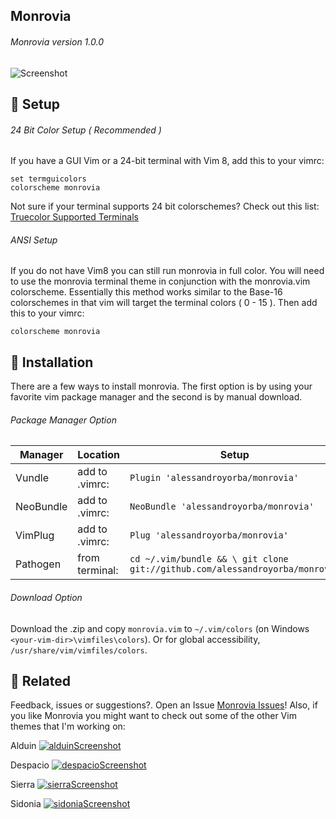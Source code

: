 Monrovia
------
###### Monrovia version 1.0.0
![Screenshot](https://cloud.githubusercontent.com/assets/11221489/22007082/faf6f4e4-dc24-11e6-9731-f766c55500f0.png)

:rocket: Setup 
---------------
###### 24 Bit Color Setup ( Recommended )

If you have a GUI Vim or a 24-bit terminal with Vim 8, add this to your vimrc:
```VimL
set termguicolors
colorscheme monrovia
```
Not sure if your terminal supports 24 bit colorschemes? Check out this list: [Truecolor Supported Terminals ](https://gist.github.com/XVilka/8346728)

###### ANSI Setup

If you do not have Vim8 you can still run monrovia in full color. You will need to use the monrovia terminal theme in conjunction with the monrovia.vim colorscheme. Essentially this method works similar to the Base-16 colorschemes in that vim will target the terminal colors ( 0 - 15 ). Then add this to your vimrc:

```VimL
colorscheme monrovia
```

:open_file_folder: Installation
-----------------------------------------

There are a few ways to install monrovia. The first option is by using your favorite vim package manager and the second is by manual download.

###### Package Manager Option

| Manager          | Location        | Setup                                                                      |
|------------------|-----------------|----------------------------------------------------------------------------|
| Vundle           | add to .vimrc:  | `Plugin 'alessandroyorba/monrovia'`                                         |
| NeoBundle        | add to .vimrc:  | `NeoBundle 'alessandroyorba/monrovia'`                                      |
| VimPlug          | add to .vimrc:  | `Plug 'alessandroyorba/monrovia'`                                           |
| Pathogen         | from terminal:  | `cd ~/.vim/bundle && \ git clone git://github.com/alessandroyorba/monrovia` |

###### Download Option
Download the .zip and copy `monrovia.vim` to `~/.vim/colors` (on Windows `<your-vim-dir>\vimfiles\colors`). Or for global accessibility, `/usr/share/vim/vimfiles/colors`.

:octopus: Related
-------
Feedback, issues or suggestions?. Open an Issue [Monrovia Issues](https://github.com/AlessandroYorba/Monrovia/issues)! Also, if you like Monrovia you might want to check out some of the other Vim themes that I'm working on:

Alduin
[![alduinScreenshot](https://cloud.githubusercontent.com/assets/11221489/22007073/e64b67f0-dc24-11e6-833b-f141c5e7f008.png)](https://github.com/AlessandroYorba/Alduin)

Despacio
[![despacioScreenshot](https://cloud.githubusercontent.com/assets/11221489/22007054/d29fda06-dc24-11e6-9b97-6001c5137a23.png)](https://github.com/AlessandroYorba/Despacio)

Sierra
[![sierraScreenshot](https://cloud.githubusercontent.com/assets/11221489/22007069/de0ceaa0-dc24-11e6-80c5-2e047f42d29b.png)](https://github.com/AlessandroYorba/Sierra)

Sidonia
[![sidoniaScreenshot](https://cloud.githubusercontent.com/assets/11221489/22007049/c89cc046-dc24-11e6-8237-9eed289bc8a0.png)](https://github.com/AlessandroYorba/Sidonia)
